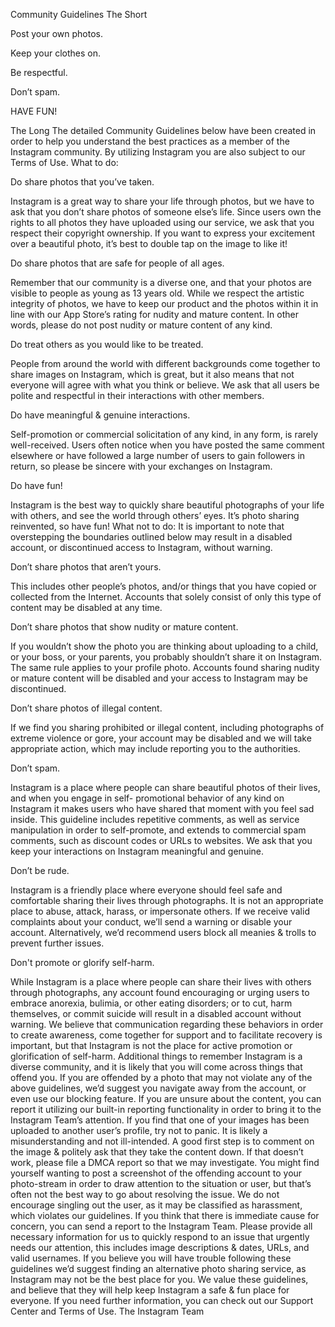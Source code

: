 Community Guidelines
The Short


Post your own photos.


Keep your clothes on.


Be respectful.


Don’t spam.


HAVE FUN!


The Long
The detailed Community Guidelines below have been created in order to help you understand the best practices as a member
of the Instagram community. By utilizing Instagram you are also subject to our Terms of Use.
What to do:

Do share photos that you’ve taken.

Instagram is a great way to share your life through photos, but we have to ask that you don’t share photos of
someone else’s life. Since users own the rights to all photos they have uploaded using our service, we ask that you
respect their copyright ownership. If you want to express your excitement over a beautiful photo, it’s best to double
tap on the image to like it!

Do share photos that are safe for people of all ages.

Remember that our community is a diverse one, and that your photos are visible to people as young as 13 years
old. While we respect the artistic integrity of photos, we have to keep our product and the photos within it in line
with our App Store’s rating for nudity and mature content. In other words, please do not post nudity or mature
content of any kind.

Do treat others as you would like to be treated.

People from around the world with different backgrounds come together to share images on Instagram, which is
great, but it also means that not everyone will agree with what you think or believe. We ask that all users be polite
and respectful in their interactions with other members.

Do have meaningful & genuine interactions.

Self-promotion or commercial solicitation of any kind, in any form, is rarely well-received. Users often notice when
you have posted the same comment elsewhere or have followed a large number of users to gain followers in
return, so please be sincere with your exchanges on Instagram.

Do have fun!

Instagram is the best way to quickly share beautiful photographs of your life with others, and see the world through
others’ eyes. It’s photo sharing reinvented, so have fun!
What not to do:
It is important to note that overstepping the boundaries outlined below may result in a disabled account, or discontinued
access to Instagram, without warning.

Don’t share photos that aren’t yours.

This includes other people’s photos, and/or things that you have copied or collected from the Internet. Accounts
that solely consist of only this type of content may be disabled at any time.

Don’t share photos that show nudity or mature content.

If you wouldn’t show the photo you are thinking about uploading to a child, or your boss, or your parents, you
probably shouldn’t share it on Instagram. The same rule applies to your profile photo. Accounts found sharing
nudity or mature content will be disabled and your access to Instagram may be discontinued.

Don’t share photos of illegal content.

If we find you sharing prohibited or illegal content, including photographs of extreme violence or gore, your account
may be disabled and we will take appropriate action, which may include reporting you to the authorities.

Don’t spam.

Instagram is a place where people can share beautiful photos of their lives, and when you engage in self-
promotional behavior of any kind on Instagram it makes users who have shared that moment with you feel sad
inside. This guideline includes repetitive comments, as well as service manipulation in order to self-promote, and
extends to commercial spam comments, such as discount codes or URLs to websites. We ask that you keep your
interactions on Instagram meaningful and genuine.

Don’t be rude.

Instagram is a friendly place where everyone should feel safe and comfortable sharing their lives through
photographs. It is not an appropriate place to abuse, attack, harass, or impersonate others. If we receive valid
complaints about your conduct, we’ll send a warning or disable your account. Alternatively, we’d recommend
users block all meanies & trolls to prevent further issues.

Don't promote or glorify self-harm.

While Instagram is a place where people can share their lives with others through photographs, any account found
encouraging or urging users to embrace anorexia, bulimia, or other eating disorders; or to cut, harm themselves, or
commit suicide will result in a disabled account without warning. We believe that communication regarding these
behaviors in order to create awareness, come together for support and to facilitate recovery is important, but that
Instagram is not the place for active promotion or glorification of self-harm.
Additional things to remember
Instagram is a diverse community, and it is likely that you will come across things that offend you. If you are
offended by a photo that may not violate any of the above guidelines, we’d suggest you navigate away from the
account, or even use our blocking feature. If you are unsure about the content, you can report it utilizing our built-in
reporting functionality in order to bring it to the Instagram Team’s attention.
If you find that one of your images has been uploaded to another user’s profile, try not to panic. It is likely a
misunderstanding and not ill-intended. A good first step is to comment on the image & politely ask that they take
the content down. If that doesn’t work, please file a DMCA report so that we may investigate.
You might find yourself wanting to post a screenshot of the offending account to your photo-stream in order to draw
attention to the situation or user, but that’s often not the best way to go about resolving the issue. We do not
encourage singling out the user, as it may be classified as harassment, which violates our guidelines.
If you think that there is immediate cause for concern, you can send a report to the Instagram Team. Please
provide all necessary information for us to quickly respond to an issue that urgently needs our attention, this
includes image descriptions & dates, URLs, and valid usernames.
If you believe you will have trouble following these guidelines we’d suggest finding an alternative photo sharing service, as
Instagram may not be the best place for you. We value these guidelines, and believe that they will help keep Instagram a safe
& fun place for everyone.
If you need further information, you can check out our Support Center and Terms of Use.
The Instagram Team